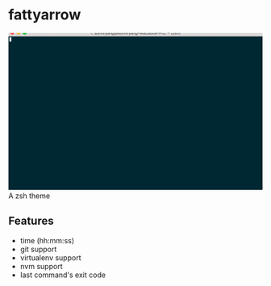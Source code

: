 # fattyarrow
![screencast](./tty.gif)
A zsh theme

## Features

- time (hh:mm:ss)
- git support
- virtualenv support
- nvm support
- last command's exit code
